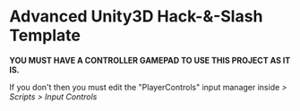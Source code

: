 # Advanced Unity3D Hack-&-Slash Template
**YOU MUST HAVE A CONTROLLER GAMEPAD TO USE THIS PROJECT AS IT IS.**
 
If you don't then you must edit the "PlayerControls" input manager inside *> Scripts > Input Controls*
